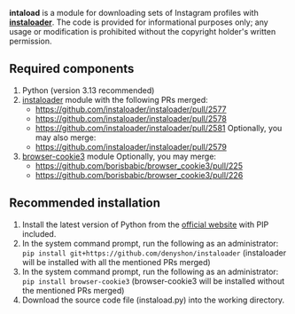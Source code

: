 **intaload** is a module for downloading sets of Instagram profiles with [**instaloader**](https://github.com/instaloader/instaloader). The code is provided for informational purposes only; any usage or modification is prohibited without the copyright holder's written permission.


## Required components
1. Python (version 3.13 recommended)
2. [instaloader](https://github.com/instaloader/instaloader) module with the following PRs merged:
   * https://github.com/instaloader/instaloader/pull/2577
   * https://github.com/instaloader/instaloader/pull/2578
   * https://github.com/instaloader/instaloader/pull/2581
  Optionally, you may also merge:
   * https://github.com/instaloader/instaloader/pull/2579
3. [browser-cookie3](https://github.com/borisbabic/browser_cookie3) module
  Optionally, you may merge:
   * https://github.com/borisbabic/browser_cookie3/pull/225
   * https://github.com/borisbabic/browser_cookie3/pull/226


## Recommended installation
1. Install the latest version of Python from the [official website](https://www.python.org/downloads/) with PIP included.
2. In the system command prompt, run the following as an administrator:
   `pip install git+https://github.com/denyshon/instaloader`
   (instaloader will be installed with all the mentioned PRs merged)
3. In the system command prompt, run the following as an administrator:
   `pip install browser-cookie3`
   (browser-cookie3 will be installed without the mentioned PRs merged)
4. Download the source code file (instaload.py) into the working directory.
